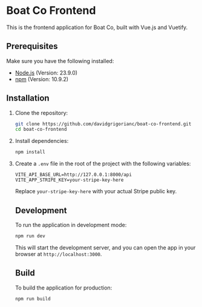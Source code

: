 
# Boat Co Frontend

This is the frontend application for Boat Co, built with Vue.js and Vuetify.

## Prerequisites

Make sure you have the following installed:

- [Node.js](https://nodejs.org/) (Version: 23.9.0)
- [npm](https://www.npmjs.com/) (Version: 10.9.2)

## Installation

1. Clone the repository:

   ```bash
   git clone https://github.com/davidgrigorianc/boat-co-frontend.git
   cd boat-co-frontend
   ```

2. Install dependencies:

   ```bash
   npm install
   ```

3. Create a `.env` file in the root of the project with the following variables:

   ```env
   VITE_API_BASE_URL=http://127.0.0.1:8000/api
   VITE_APP_STRIPE_KEY=your-stripe-key-here
   ```

   Replace `your-stripe-key-here` with your actual Stripe public key.

   ## Development
   
   To run the application in development mode:
   
   ```bash
   npm run dev
   ```
   
   This will start the development server, and you can open the app in your browser at `http://localhost:3000`.
   
   ## Build
   
   To build the application for production:
   
   ```bash
   npm run build
   ```

